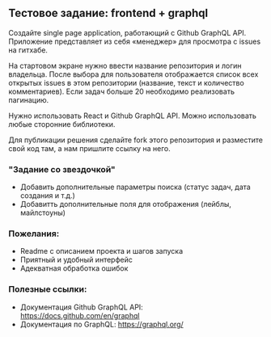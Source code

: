 ## Тестовое задание: frontend + graphql

Создайте single page application, работающий c Github GraphQL API. Приложение представляет из себя «менеджер» для просмотра с issues на гитхабе.

На стартовом экране нужно ввести название репозитория и логин владельца. После выбора для пользователя отображается список всех открытых issues в этом репозитории (название, текст и количество комментариев). Если задач больше 20 необходимо реализовать пагинацию.

Нужно использовать React и Github GraphQL API. Можно использовать любые сторонние библиотеки.

Для публикации решения сделайте fork этого репозитория и разместите свой код там, а нам пришлите ссылку на него.

### "Задание со звездочкой"

* Добавить дополнительные параметры поиска (статус задач, дата создания и т.д.)
* Добавитть дополнительные поля для отображения (лейблы, майлстоуны)

### Пожелания:

* Readme с описанием проекта и шагов запуска
* Приятный и удобный интерфейс
* Адекватная обработка ошибок

### Полезные ссылки:
* Документация Github GraphQL API: https://docs.github.com/en/graphql
* Документация по GraphQL: https://graphql.org/
